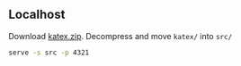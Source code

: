 ## Localhost

Download [katex.zip](https://github.com/KaTeX/KaTeX/releases/download/v0.16.4/katex.zip). Decompress and move `katex/` into `src/`

```sh
serve -s src -p 4321
```